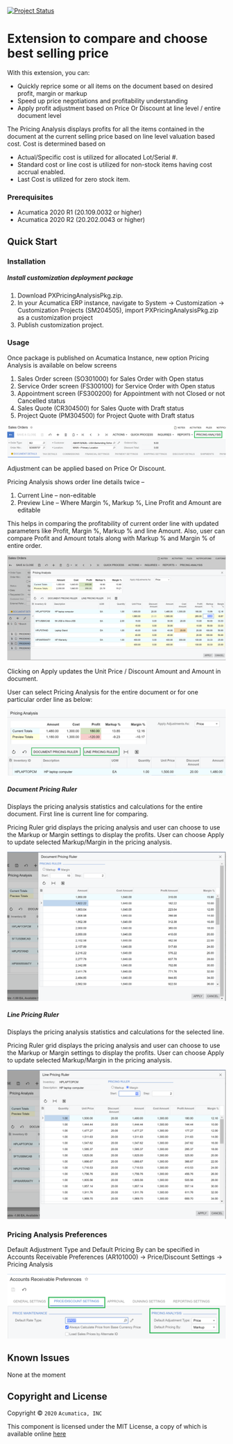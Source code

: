 [![Project Status](http://opensource.box.com/badges/active.svg)](http://opensource.box.com/badges)

Extension to compare and choose best selling price
==================================

With this extension, you can:

* Quickly reprice some or all items on the document based on desired profit, margin or markup 
* Speed up price negotiations and profitability understanding
* Apply profit adjustment based on Price Or Discount at line level / entire document level

The Pricing Analysis displays profits for all the items contained in the document at the current selling price based on line level valuation based cost. 
Cost is determined based on 

* Actual/Specific cost is utilized for allocated Lot/Serial #. 
* Standard cost or line cost is utilized for non-stock items having cost accrual enabled.
* Last Cost is utilized for zero stock item.

### Prerequisites
* Acumatica 2020 R1 (20.109.0032 or higher)
* Acumatica 2020 R2 (20.202.0043 or higher)

Quick Start
-----------

### Installation

##### Install customization deployment package
1. Download PXPricingAnalysisPkg.zip.
2. In your Acumatica ERP instance, navigate to System -> Customization -> Customization Projects (SM204505), import PXPricingAnalysisPkg.zip as a customization project
3. Publish customization project.

### Usage

Once package is published on Acumatica Instance, new option Pricing Analysis is available on below screens

1. Sales Order screen (SO301000) for Sales Order with Open status
2. Service Order screen (FS300100) for Service Order with Open status
3. Appointment screen (FS300200) for Appointment with not Closed or not Cancelled status
4. Sales Quote (CR304500) for Sales Quote with Draft status
5. Project Quote (PM304500) for Project Quote with Draft status

![Screenshot](/_ReadMeImages/Image1-SO301000.png)

Adjustment can be applied based on Price Or Discount. 

Pricing Analysis shows order line details twice – 

1. Current Line – non-editable  
2. Preview Line – Where Margin %, Markup %, Line Profit and Amount are editable

This helps in comparing the profitability of current order line with updated parameters like Profit, Margin %, Markup % and line Amount. Also, user can compare Profit and Amount totals along with Markup % and Margin % of entire order. 

![Screenshot](/_ReadMeImages/Image2-PricingAnalysis.png)

Clicking on Apply updates the Unit Price / Discount Amount and Amount in document.

User can select Pricing Analysis for the entire document or for one particular order line as below:

![Screenshot](/_ReadMeImages/Image3-PricingOptions.png)

##### Document Pricing Ruler 

Displays the pricing analysis statistics and calculations for the entire document. First line is current line for comparing.

Pricing Ruler grid displays the pricing analysis and user can choose to use the Markup or Margin settings to display the profits. User can choose Apply to update selected Markup/Margin in the pricing analysis.

![Screenshot](/_ReadMeImages/Image4-DocumentPricingRuler.png)

##### Line Pricing Ruler

Displays the pricing analysis statistics and calculations for the selected line.

Pricing Ruler grid displays the pricing analysis and user can choose to use the Markup or Margin settings to display the profits. User can choose Apply to update selected Markup/Margin in the pricing analysis.

![Screenshot](/_ReadMeImages/Image5-LinePricingRuler.png)

### Pricing Analysis Preferences

Default Adjustment Type and Default Pricing By can be specified in Accounts Receivable Preferences (AR101000) -> Price/Discount Settings -> Pricing Analysis

![Screenshot](/_ReadMeImages/Image6-Preference.png)

Known Issues
------------
None at the moment

## Copyright and License

Copyright © `2020` `Acumatica, INC`

This component is licensed under the MIT License, a copy of which is available online [here](LICENSE)
